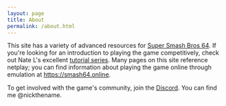 ```yaml
---
layout: page
title: About
permalink: /about.html
---
```


This site has a variety of advanced resources for [Super Smash Bros 64](https://en.wikipedia.org/wiki/Super_Smash_Bros._(video_game)). If you're looking for an introduction to playing the game competitively, check out Nate L's excellent [tutorial series](https://www.youtube.com/watch?v=bxQp7TyKuBs&list=PLRRp1_oLOK_GiEwNX_d8UIPvlqi34_VHn). Many pages on this site reference netplay; you can find information about playing the game online through emulation at <https://smash64.online>.

To get involved with the game's community, join the [Discord](https://discord.com/invite/SSB64). You can find me @nickthename.
